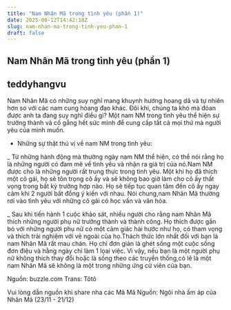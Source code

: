 ```yaml
---
title: "Nam Nhân Mã trong tình yêu (phần 1)"
date: 2025-06-12T14:42:18Z
slug: nam-nhan-ma-trong-tinh-yeu-phan-1
draft: false
---
```


## Nam Nhân Mã trong tình yêu (phần 1)

## teddyhangvu

Nam Nhân Mã có những suy nghĩ mang khuynh hướng hoang dã và tự nhiên hơn so với các nam cung hòang đạo khác. Đôi khi, chúng ta khó mà đóan được anh ta đang suy nghĩ điều gì? Một nam NM trong tình yêu thể hiện sự trưởng thành và cố gắng hết sức mình để cung cấp tất cả mọi thứ mà người yêu của mình muốn.
 
+ Những sự thật thú vị về nam NM trong tình yêu:
 
_ Từ những hành động mà thường ngày nam NM thể hiện, có thể nói rằng họ là những người có đam mê về tình yêu và nhận ra giá trị của nó.Nam NM được cho là những người rất trung thực trong tình yêu. Một khi họ đã thích một cô gái, họ sẽ tôn trọng cô ấy và sẽ không bao giờ làm cho cô ấy thất vọng trong bất kỳ trường hợp nào. Họ sẽ tiếp tục quan tâm đến cô ấy ngay cảm khi 2 người bất đồng ý kiến với nhau. Nói chung,nam Nhân Mã thường rơi vào tình yêu với những cô gái có học vấn và văn hóa.
 
_ Sau khi tiến hành 1 cuộc khảo sát, nhiều người cho rằng nam Nhân Mã thích những người phụ nữ trưởng thành và thành công. Họ thích được gắn bó với những người phụ nữ có một cảm giác hài hước như họ, có tham vọng và thích trải nghiệm với vẻ ngoài của họ.Thách thức lớn nhất đối với bạn là nam Nhân Mã rất mau chán. Họ chỉ đơn giản là ghét sống một cuộc sống đơn điệu và hằng ngày chỉ làm 1 lọai việc. Vì vậy, nếu bạn là một người phụ nữ không thích thay đổi hoặc là sống theo các truyền thống,có lẽ là một nam Nhân Mã sẽ không là một trong những ứng cử viên của bạn.
 
Nguồn: buzzle.com
Trans: Tôtô
 
Vui lòng dẫn nguồn khi share nha các Mã Mã
Nguồn: Ngôi nhà ấm áp của Nhân Mã (23/11 - 21/12)